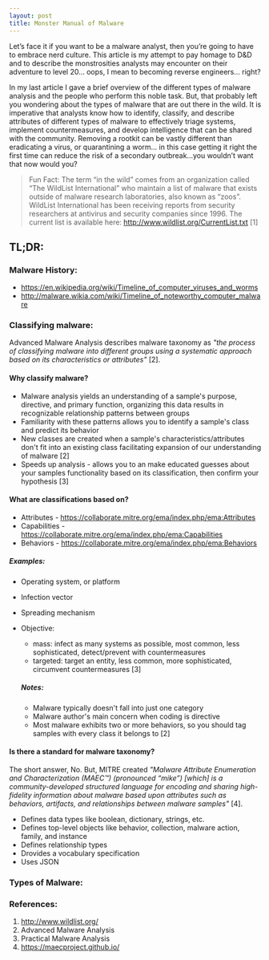 ```yaml
---
layout: post
title: Monster Manual of Malware
---
```


Let’s face it if you want to be a malware analyst, then you’re going to have to embrace nerd culture. This article is my attempt to pay homage to D&D and to describe the monstrosities analysts may encounter on their adventure to level 20… oops, I mean to becoming reverse engineers... right?

In my last article I gave a brief overview of the different types of malware analysis and the people who perform this noble task. But, that probably left you wondering about the types of malware that are out there in the wild. It is imperative that analysts know how to identify, classify, and describe attributes of different types of malware to effectively triage systems, implement countermeasures, and develop intelligence that can be shared with the community. Removing a rootkit can be vastly different than eradicating a virus, or quarantining a worm... in this case getting it right the first time can reduce the risk of a secondary outbreak...you wouldn’t want that now would you?

> Fun Fact: The term “in the wild” comes from an organization called “The WildList International” who maintain a list of malware that exists outside of malware research laboratories, also known as “zoos”. WildList International has been receiving reports from security researchers at antivirus and security companies since 1996. The current list is available here: http://www.wildlist.org/CurrentList.txt [1]

## TL;DR:

### Malware History:
-	https://en.wikipedia.org/wiki/Timeline_of_computer_viruses_and_worms
-	http://malware.wikia.com/wiki/Timeline_of_noteworthy_computer_malware

### Classifying malware:
Advanced Malware Analysis describes malware taxonomy as <cite>"the process of classifying malware into different groups using a systematic approach based on its characteristics or attributes"</cite> [2].

#### Why classify malware?
- Malware analysis yields an understanding of a sample's purpose, directive, and primary function, organizing this data results in recognizable relationship patterns between groups
- Familiarity with these patterns allows you to identify a sample's class and predict its behavior
- New classes are created when a sample's characteristics/attributes don't fit into an existing class facilitating expansion of our understanding of malware [2]
- Speeds up analysis - allows you to an make educated guesses about your samples functionality based on its classification, then confirm your hypothesis [3]

#### What are classifications based on?
- Attributes - https://collaborate.mitre.org/ema/index.php/ema:Attributes
- Capabilities - https://collaborate.mitre.org/ema/index.php/ema:Capabilities
- Behaviors - https://collaborate.mitre.org/ema/index.php/ema:Behaviors

##### Examples:
- Operating system, or platform
- Infection vector
- Spreading mechanism
- Objective:
  - mass: infect as many systems as possible, most common, less sophisticated, detect/prevent with countermeasures
  - targeted: target an entity, less common, more sophisticated, circumvent countermeasures [3]
  
   ##### Notes:
     - Malware typically doesn't fall into just one category
     - Malware author's main concern when coding is directive
     - Most malware exhibits two or more behaviors, so you should tag samples with every class it belongs to [2]

#### Is there a standard for malware taxonomy?
The short answer, No. But, MITRE created <cite>"Malware Attribute Enumeration and Characterization (MAEC™) (pronounced “mike”) [which] is a community-developed structured language for encoding and sharing high-fidelity information about malware based upon attributes such as behaviors, artifacts, and relationships between malware samples" </cite> [4].

- Defines data types like boolean, dictionary, strings, etc. 
- Defines top-level objects like behavior, collection, malware action, family, and instance
- Defines relationship types
- Drovides a vocabulary specification
- Uses JSON

### Types of Malware:


### References:
1. http://www.wildlist.org/
2. Advanced Malware Analysis
3. Practical Malware Analysis
4. https://maecproject.github.io/
